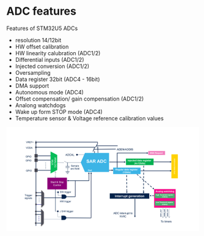 
# ADC features

Features of STM32U5 ADCs

* resolution 14/12bit
* HW offset calibration
* HW linearity calubration (ADC1/2)
* Differential inputs (ADC1/2)
* Injected conversion (ADC1/2)
* Oversampling
* Data register 32bit (ADC4 - 16bit)
* DMA support
* Autonomous mode (ADC4)
* Offset compensation/ gain compensation (ADC1/2)
* Analong watchdogs
* Wake up form STOP mode (ADC4)
* Temperature sensor & Voltage reference calibration values

![alt text](./img/adc.png)